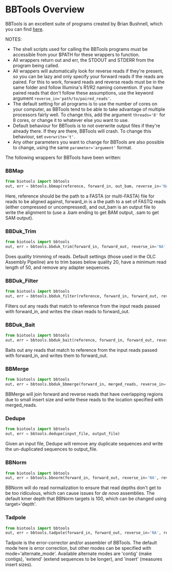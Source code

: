# BBTools Overview

BBTools is an excellent suite of programs created by Brian Bushnell, which you can find [here](https://jgi.doe.gov/data-and-tools/bbtools/).

NOTES: 

- The shell scripts used for calling the BBTools programs must be accessible from your $PATH for these wrappers to function.
- All wrappers return out and err, the STDOUT and STDERR from the program being called.
- All wrappers will automatically look for reverse reads if they're present, so you can be lazy and only specify your forward reads if the reads are paired. For this to work, forward reads and reverse
reads must be in the same folder and follow Illumina's R1/R2 naming convention. If you have paired reads that don't follow these assumptions, use the keyword argument `reverse_in='path/to/paired_reads'`.
- The default setting for all programs is to use the number of cores on your computer, as BBTools tend to be able to take advantage of multiple processors fairly well. To change this, add the argument `threads='8'` for 8 cores, or change it to whatever else you want to use.
- Default behaviour for BBTools is to not overwrite output files if they're already there. If they are there, BBTools will crash. To change this behaviour, set `overwrite='t'`.
- Any other parameters you want to change for BBTools are also possible to change, using the same `parameter='argument'` format.

The following wrappers for BBTools have been written:

### BBMap

```python
from biotools import bbtools
out, err = bbtools.bbmap(reference, forward_in, out_bam, reverse_in='NA')
```

Here, reference should be the path to a FASTA (or multi-FASTA) file for reads to be aligned against, forward\_in is a the path to a set of FASTQ reads (either compressed or uncompressed), and out\_bam is
an output file to write the alignment to (use a .bam ending to get BAM output, .sam to get SAM output).


### BBDuk_Trim

```python
from biotools import bbtools
out, err = bbtools.bbduk_trim(forward_in, forward_out, reverse_in='NA', reverse_out='NA')
```

Does quality trimming of reads. Default settings (those used in the OLC Assembly Pipeline) are to trim bases below quality 20, have a minimum read length of 50, and remove any adapter sequences.


### BBDuk_Filter

```python
from biotools import bbtools
out, err = bbtools.bbduk_filter(reference, forward_in, forward_out, reverse_in='NA', reverse_out='NA')
```

Filters out any reads that match to reference from the input reads passed with forward\_in, and writes the clean reads to forward\_out.

### BBDuk_Bait

```python
from biotools import bbtools
out, err = bbtools.bbduk_bait(reference, forward_in, forward_out, reverse_in='NA', reverse_out='NA')
```

Baits out any reads that match to reference from the input reads passed with forward\_in, and writes them to forward\_out. 

### BBMerge

```python
from biotools import bbtools
out, err = bbtools.bbduk_bbmerge(forward_in, merged_reads, reverse_in='NA')
```

BBMerge will join forward and reverse reads that have overlapping regions due to small insert size and write these reads to the location specified with merged\_reads.

### Dedupe

```python
from biotools import bbtools
out, err = bbtools.dedupe(input_file, output_file)
```

Given an input file, Dedupe will remove any duplicate sequences and write the un-duplicated sequences to output\_file.

### BBNorm

```python
from biotools import bbtools
out, err = bbtools.bbnorm(forward_in, forward_out, reverse_in='NA', reverse_out='NA')
```

BBNorm will do read normalization to ensure that read depths don't get to be too ridiculous, which can cause issues for _de novo_ assemblies. The default kmer depth that BBNorm targets is 100, which can 
be changed using target='depth'.


### Tadpole

```python
from biotools import bbtools
out, err = bbtools.tadpole(forward_in, forward_out, reverse_in='NA', reverse_out='NA', mode='correct')
```

Tadpole is the error-corrector and/or assembler of BBTools. The default mode here is error correction, but other modes can be specified with mode='alternate_mode'. Available alternate modes are 'contig' (make contigs), 'extend' (extend sequences to be longer), and 'insert' (measures insert sizes).
